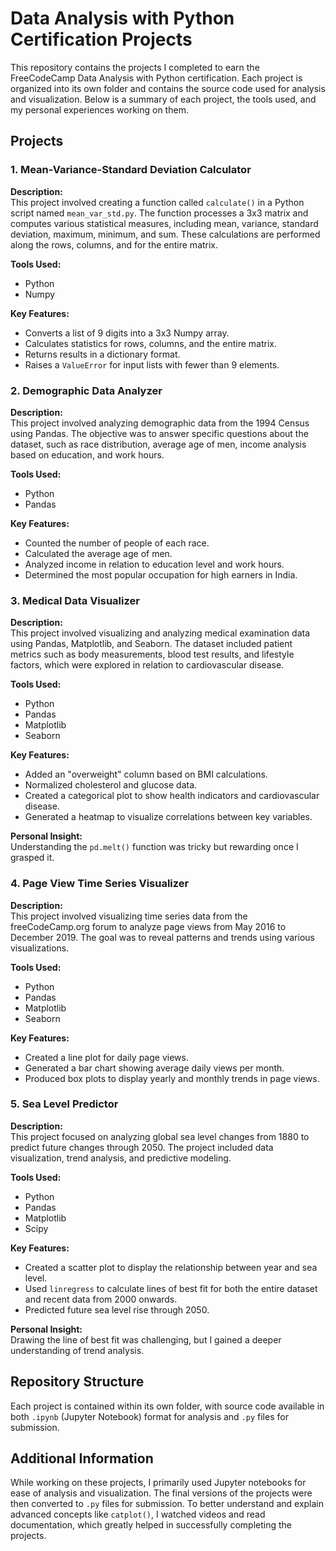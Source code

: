 # Data Analysis with Python Certification Projects

This repository contains the projects I completed to earn the FreeCodeCamp Data Analysis with Python certification. Each project is organized into its own folder and contains the source code used for analysis and visualization. Below is a summary of each project, the tools used, and my personal experiences working on them.

## Projects

### 1. Mean-Variance-Standard Deviation Calculator
**Description:**  
This project involved creating a function called `calculate()` in a Python script named `mean_var_std.py`. The function processes a 3x3 matrix and computes various statistical measures, including mean, variance, standard deviation, maximum, minimum, and sum. These calculations are performed along the rows, columns, and for the entire matrix.

**Tools Used:**  
- Python
- Numpy

**Key Features:**  
- Converts a list of 9 digits into a 3x3 Numpy array.
- Calculates statistics for rows, columns, and the entire matrix.
- Returns results in a dictionary format.
- Raises a `ValueError` for input lists with fewer than 9 elements.

### 2. Demographic Data Analyzer
**Description:**  
This project involved analyzing demographic data from the 1994 Census using Pandas. The objective was to answer specific questions about the dataset, such as race distribution, average age of men, income analysis based on education, and work hours.

**Tools Used:**  
- Python
- Pandas

**Key Features:**  
- Counted the number of people of each race.
- Calculated the average age of men.
- Analyzed income in relation to education level and work hours.
- Determined the most popular occupation for high earners in India.

### 3. Medical Data Visualizer
**Description:**  
This project involved visualizing and analyzing medical examination data using Pandas, Matplotlib, and Seaborn. The dataset included patient metrics such as body measurements, blood test results, and lifestyle factors, which were explored in relation to cardiovascular disease.

**Tools Used:**  
- Python
- Pandas
- Matplotlib
- Seaborn

**Key Features:**  
- Added an "overweight" column based on BMI calculations.
- Normalized cholesterol and glucose data.
- Created a categorical plot to show health indicators and cardiovascular disease.
- Generated a heatmap to visualize correlations between key variables.

**Personal Insight:**  
Understanding the `pd.melt()` function was tricky but rewarding once I grasped it.

### 4. Page View Time Series Visualizer
**Description:**  
This project involved visualizing time series data from the freeCodeCamp.org forum to analyze page views from May 2016 to December 2019. The goal was to reveal patterns and trends using various visualizations.

**Tools Used:**  
- Python
- Pandas
- Matplotlib
- Seaborn

**Key Features:**  
- Created a line plot for daily page views.
- Generated a bar chart showing average daily views per month.
- Produced box plots to display yearly and monthly trends in page views.

### 5. Sea Level Predictor
**Description:**  
This project focused on analyzing global sea level changes from 1880 to predict future changes through 2050. The project included data visualization, trend analysis, and predictive modeling.

**Tools Used:**  
- Python
- Pandas
- Matplotlib
- Scipy

**Key Features:**  
- Created a scatter plot to display the relationship between year and sea level.
- Used `linregress` to calculate lines of best fit for both the entire dataset and recent data from 2000 onwards.
- Predicted future sea level rise through 2050.

**Personal Insight:**  
Drawing the line of best fit was challenging, but I gained a deeper understanding of trend analysis.

## Repository Structure
Each project is contained within its own folder, with source code available in both `.ipynb` (Jupyter Notebook) format for analysis and `.py` files for submission.

## Additional Information
While working on these projects, I primarily used Jupyter notebooks for ease of analysis and visualization. The final versions of the projects were then converted to `.py` files for submission. To better understand and explain advanced concepts like `catplot()`, I watched videos and read documentation, which greatly helped in successfully completing the projects.
